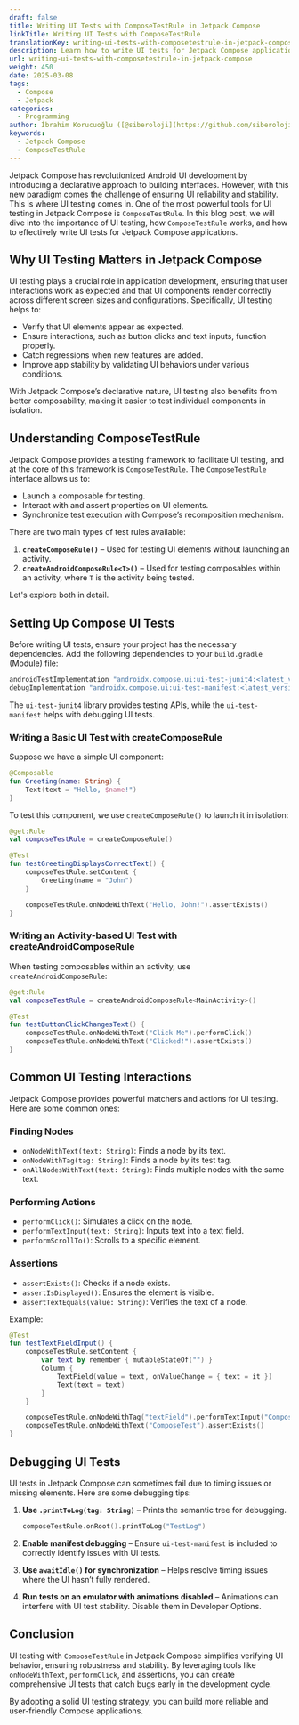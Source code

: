 ```yaml
---
draft: false
title: Writing UI Tests with ComposeTestRule in Jetpack Compose
linkTitle: Writing UI Tests with ComposeTestRule
translationKey: writing-ui-tests-with-composetestrule-in-jetpack-compose
description: Learn how to write UI tests for Jetpack Compose applications using ComposeTestRule.
url: writing-ui-tests-with-composetestrule-in-jetpack-compose
weight: 450
date: 2025-03-08
tags:
  - Compose
  - Jetpack
categories:
  - Programming
author: İbrahim Korucuoğlu ([@siberoloji](https://github.com/siberoloji))
keywords:
  - Jetpack Compose
  - ComposeTestRule
---
```

Jetpack Compose has revolutionized Android UI development by introducing a declarative approach to building interfaces. However, with this new paradigm comes the challenge of ensuring UI reliability and stability. This is where UI testing comes in. One of the most powerful tools for UI testing in Jetpack Compose is `ComposeTestRule`. In this blog post, we will dive into the importance of UI testing, how `ComposeTestRule` works, and how to effectively write UI tests for Jetpack Compose applications.

## Why UI Testing Matters in Jetpack Compose

UI testing plays a crucial role in application development, ensuring that user interactions work as expected and that UI components render correctly across different screen sizes and configurations. Specifically, UI testing helps to:

- Verify that UI elements appear as expected.
- Ensure interactions, such as button clicks and text inputs, function properly.
- Catch regressions when new features are added.
- Improve app stability by validating UI behaviors under various conditions.

With Jetpack Compose’s declarative nature, UI testing also benefits from better composability, making it easier to test individual components in isolation.

## Understanding ComposeTestRule

Jetpack Compose provides a testing framework to facilitate UI testing, and at the core of this framework is `ComposeTestRule`. The `ComposeTestRule` interface allows us to:

- Launch a composable for testing.
- Interact with and assert properties on UI elements.
- Synchronize test execution with Compose’s recomposition mechanism.

There are two main types of test rules available:

1. **`createComposeRule()`** – Used for testing UI elements without launching an activity.
2. **`createAndroidComposeRule<T>()`** – Used for testing composables within an activity, where `T` is the activity being tested.

Let's explore both in detail.

## Setting Up Compose UI Tests

Before writing UI tests, ensure your project has the necessary dependencies. Add the following dependencies to your `build.gradle` (Module) file:

```kotlin
androidTestImplementation "androidx.compose.ui:ui-test-junit4:<latest_version>"
debugImplementation "androidx.compose.ui:ui-test-manifest:<latest_version>"
```

The `ui-test-junit4` library provides testing APIs, while the `ui-test-manifest` helps with debugging UI tests.

### Writing a Basic UI Test with createComposeRule

Suppose we have a simple UI component:

```kotlin
@Composable
fun Greeting(name: String) {
    Text(text = "Hello, $name!")
}
```

To test this component, we use `createComposeRule()` to launch it in isolation:

```kotlin
@get:Rule
val composeTestRule = createComposeRule()

@Test
fun testGreetingDisplaysCorrectText() {
    composeTestRule.setContent {
        Greeting(name = "John")
    }

    composeTestRule.onNodeWithText("Hello, John!").assertExists()
}
```

### Writing an Activity-based UI Test with createAndroidComposeRule

When testing composables within an activity, use `createAndroidComposeRule`:

```kotlin
@get:Rule
val composeTestRule = createAndroidComposeRule<MainActivity>()

@Test
fun testButtonClickChangesText() {
    composeTestRule.onNodeWithText("Click Me").performClick()
    composeTestRule.onNodeWithText("Clicked!").assertExists()
}
```

## Common UI Testing Interactions

Jetpack Compose provides powerful matchers and actions for UI testing. Here are some common ones:

### Finding Nodes

- `onNodeWithText(text: String)`: Finds a node by its text.
- `onNodeWithTag(tag: String)`: Finds a node by its test tag.
- `onAllNodesWithText(text: String)`: Finds multiple nodes with the same text.

### Performing Actions

- `performClick()`: Simulates a click on the node.
- `performTextInput(text: String)`: Inputs text into a text field.
- `performScrollTo()`: Scrolls to a specific element.

### Assertions

- `assertExists()`: Checks if a node exists.
- `assertIsDisplayed()`: Ensures the element is visible.
- `assertTextEquals(value: String)`: Verifies the text of a node.

Example:

```kotlin
@Test
fun testTextFieldInput() {
    composeTestRule.setContent {
        var text by remember { mutableStateOf("") }
        Column {
            TextField(value = text, onValueChange = { text = it })
            Text(text = text)
        }
    }

    composeTestRule.onNodeWithTag("textField").performTextInput("ComposeTest")
    composeTestRule.onNodeWithText("ComposeTest").assertExists()
}
```

## Debugging UI Tests

UI tests in Jetpack Compose can sometimes fail due to timing issues or missing elements. Here are some debugging tips:

1. **Use `.printToLog(tag: String)`** – Prints the semantic tree for debugging.

   ```kotlin
   composeTestRule.onRoot().printToLog("TestLog")
   ```

2. **Enable manifest debugging** – Ensure `ui-test-manifest` is included to correctly identify issues with UI tests.

3. **Use `awaitIdle()` for synchronization** – Helps resolve timing issues where the UI hasn’t fully rendered.

4. **Run tests on an emulator with animations disabled** – Animations can interfere with UI test stability. Disable them in Developer Options.

## Conclusion

UI testing with `ComposeTestRule` in Jetpack Compose simplifies verifying UI behavior, ensuring robustness and stability. By leveraging tools like `onNodeWithText`, `performClick`, and assertions, you can create comprehensive UI tests that catch bugs early in the development cycle.

By adopting a solid UI testing strategy, you can build more reliable and user-friendly Compose applications.
